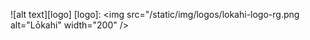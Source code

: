 ![alt text][logo]
[logo]: <img src="/static/img/logos/lokahi-logo-rg.png alt="Lōkahi" width="200" />